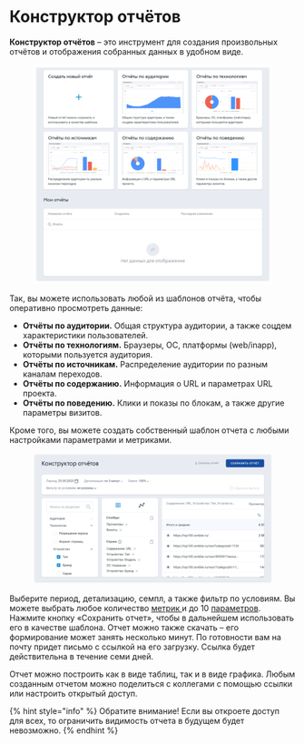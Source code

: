 # Конструктор отчётов

**Конструктор отчётов** – это инструмент для создания произвольных отчётов и отображения собранных данных в удобном виде.&#x20;

<figure><img src="../../.gitbook/assets/конструктор отчетов.png" alt=""><figcaption></figcaption></figure>

Так, вы можете использовать любой из шаблонов отчёта, чтобы оперативно просмотреть данные:

* **Отчёты по аудитории.** Общая структура аудитории, а также соцдем характеристики пользователей.
* **Отчёты по технологиям.** Браузеры, ОС, платформы (web/inapp), которыми пользуется аудитория.
* **Отчёты по источникам.** Распределение аудитории по разным каналам переходов.
* **Отчёты по содержанию.** Информация о URL и параметрах URL проекта.
* **Отчёты по поведению.** Клики и показы по блокам, а также другие параметры визитов.

Кроме того, вы можете создать собственный шаблон отчета с любыми настройками параметрами и метриками.&#x20;

<figure><img src="../../.gitbook/assets/конструктор отчетов 1.png" alt=""><figcaption></figcaption></figure>

Выберите период, детализацию, семпл, а также фильтр по условиям. Вы можете выбрать любое количество [метрик ](../../nachalo-raboty-s-top-100/sozdanie-schyotchika-top-100/)и до 10 [параметров](../metriki-analitiki-top-100/parametry.md). Нажмите кнопку «Сохранить отчет», чтобы в дальнейшем использовать его в качестве шаблона. Отчет можно также скачать – его формирование может занять несколько минут. По готовности вам на почту придет письмо с ссылкой на его загрузку. Ссылка будет действительна в течение семи дней.

Отчет можно построить как в виде таблиц, так и в виде графика. Любым созданным отчетом можно поделиться с коллегами с помощью ссылки или настроить открытый доступ.

{% hint style="info" %}
Обратите внимание! Если вы откроете доступ для всех, то ограничить видимость отчета в будущем будет невозможно.
{% endhint %}
